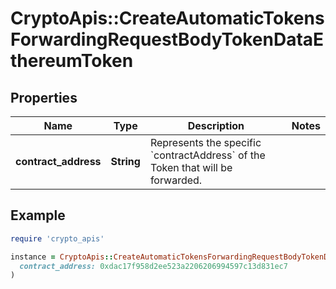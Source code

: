 # CryptoApis::CreateAutomaticTokensForwardingRequestBodyTokenDataEthereumToken

## Properties

| Name | Type | Description | Notes |
| ---- | ---- | ----------- | ----- |
| **contract_address** | **String** | Represents the specific &#x60;contractAddress&#x60; of the Token that will be forwarded. |  |

## Example

```ruby
require 'crypto_apis'

instance = CryptoApis::CreateAutomaticTokensForwardingRequestBodyTokenDataEthereumToken.new(
  contract_address: 0xdac17f958d2ee523a2206206994597c13d831ec7
)
```

